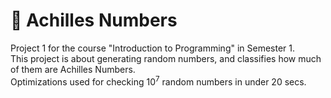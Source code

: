 # :1234: Achilles Numbers

Project 1 for the course "Introduction to Programming" in Semester 1.  
This project is about generating random numbers, and classifies how much of them are Achilles Numbers.  
Optimizations used for checking 10<sup>7</sup> random numbers in under 20 secs.  
